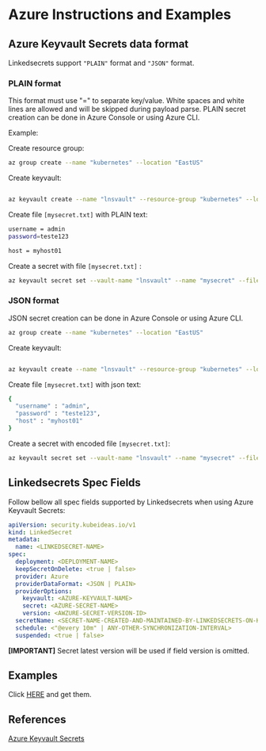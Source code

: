 # Azure Instructions and Examples

## Azure Keyvault Secrets data format

Linkedsecrets support `"PLAIN"` format and `"JSON"` format.

### PLAIN format

This format must use "=" to separate key/value. White spaces and white lines are allowed and will be skipped during payload parse.
PLAIN secret creation can be done in Azure Console or using Azure CLI.

Example:

Create resource group:

```bash
az group create --name "kubernetes" --location "EastUS" 
```

Create keyvault:

```bash

az keyvault create --name "lnsvault" --resource-group "kubernetes" --location "EastUS" 
```

Create file `[mysecret.txt]` with PLAIN text:

```bash
username = admin
password=teste123

host = myhost01
```

Create a secret with file `[mysecret.txt]` :

```bash
az keyvault secret set --vault-name "lnsvault" --name "mysecret" --file "./mysecret.txt"
```

### JSON format

JSON secret creation can be done in Azure Console or using Azure CLI.

```bash
az group create --name "kubernetes" --location "EastUS" 
```

Create keyvault:

```bash

az keyvault create --name "lnsvault" --resource-group "kubernetes" --location "EastUS" 
```

Create file `[mysecret.txt]` with json text:

```bash
{
  "username" : "admin",
  "password" : "teste123",
  "host" : "myhost01"
}
```

Create a secret with encoded file `[mysecret.txt]`:

```bash
az keyvault secret set --vault-name "lnsvault" --name "mysecret" --file "./mysecret.txt"
```

## Linkedsecrets Spec Fields

Follow bellow all spec fields supported by Linkedsecrets when using Azure Keyvault Secrets:

``` yaml
apiVersion: security.kubeideas.io/v1
kind: LinkedSecret
metadata:
  name: <LINKEDSECRET-NAME>
spec:
  deployment: <DEPLOYMENT-NAME>
  keepSecretOnDelete: <true | false>
  provider: Azure
  providerDataFormat: <JSON | PLAIN>
  providerOptions:
    keyvault: <AZURE-KEYVAULT-NAME>
    secret: <AZURE-SECRET-NAME>
    version: <AWZURE-SECRET-VERSION-ID> 
  secretName: <SECRET-NAME-CREATED-AND-MAINTAINED-BY-LINKEDSECRETS-ON-KUBERNETES>
  schedule: <"@every 10m" | ANY-OTHER-SYNCHRONIZATION-INTERVAL>
  suspended: <true | false>
```

**[IMPORTANT]** Secret latest version will be used if field version is omitted.

## Examples

Click [HERE](https://kubeideas.github.io/linkedsecrets/azure/examples.zip) and get them.

## References

[Azure Keyvault Secrets](https://docs.microsoft.com/en-us/azure/key-vault/)
